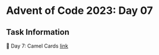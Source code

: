 # Advent of Code 2023: Day 07

## Task Information

🎄 Day 7: Camel Cards
[link](https://adventofcode.com/2023/day/7)